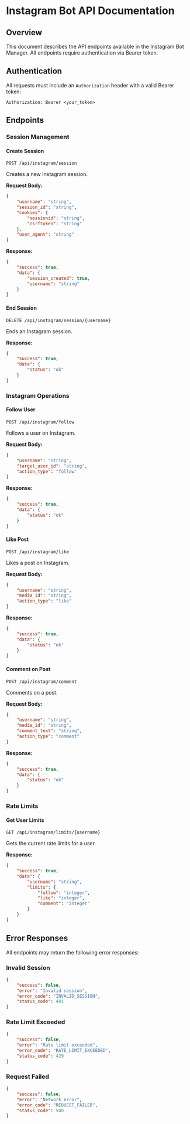 # Instagram Bot API Documentation

## Overview
This document describes the API endpoints available in the Instagram Bot Manager. All endpoints require authentication via Bearer token.

## Authentication
All requests must include an `Authorization` header with a valid Bearer token:
```
Authorization: Bearer <your_token>
```

## Endpoints

### Session Management

#### Create Session
```http
POST /api/instagram/session
```

Creates a new Instagram session.

**Request Body:**
```json
{
    "username": "string",
    "session_id": "string",
    "cookies": {
        "sessionid": "string",
        "csrftoken": "string"
    },
    "user_agent": "string"
}
```

**Response:**
```json
{
    "success": true,
    "data": {
        "session_created": true,
        "username": "string"
    }
}
```

#### End Session
```http
DELETE /api/instagram/session/{username}
```

Ends an Instagram session.

**Response:**
```json
{
    "success": true,
    "data": {
        "status": "ok"
    }
}
```

### Instagram Operations

#### Follow User
```http
POST /api/instagram/follow
```

Follows a user on Instagram.

**Request Body:**
```json
{
    "username": "string",
    "target_user_id": "string",
    "action_type": "follow"
}
```

**Response:**
```json
{
    "success": true,
    "data": {
        "status": "ok"
    }
}
```

#### Like Post
```http
POST /api/instagram/like
```

Likes a post on Instagram.

**Request Body:**
```json
{
    "username": "string",
    "media_id": "string",
    "action_type": "like"
}
```

**Response:**
```json
{
    "success": true,
    "data": {
        "status": "ok"
    }
}
```

#### Comment on Post
```http
POST /api/instagram/comment
```

Comments on a post.

**Request Body:**
```json
{
    "username": "string",
    "media_id": "string",
    "comment_text": "string",
    "action_type": "comment"
}
```

**Response:**
```json
{
    "success": true,
    "data": {
        "status": "ok"
    }
}
```

### Rate Limits

#### Get User Limits
```http
GET /api/instagram/limits/{username}
```

Gets the current rate limits for a user.

**Response:**
```json
{
    "success": true,
    "data": {
        "username": "string",
        "limits": {
            "follow": "integer",
            "like": "integer",
            "comment": "integer"
        }
    }
}
```

## Error Responses

All endpoints may return the following error responses:

### Invalid Session
```json
{
    "success": false,
    "error": "Invalid session",
    "error_code": "INVALID_SESSION",
    "status_code": 401
}
```

### Rate Limit Exceeded
```json
{
    "success": false,
    "error": "Rate limit exceeded",
    "error_code": "RATE_LIMIT_EXCEEDED",
    "status_code": 429
}
```

### Request Failed
```json
{
    "success": false,
    "error": "Network error",
    "error_code": "REQUEST_FAILED",
    "status_code": 500
}
```
